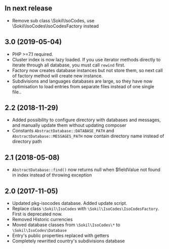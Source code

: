## In next release
* Remove sub class \Sokil\IsoCodes, use \Sokil\IsoCodes\IsoCodesFactory instead

## 3.0 (2019-05-04)
* PHP >=7.1 required.
* Cluster index is now lazy loaded. If you use iterator methods directly to iterate through all database, 
  you must call `rewind` first.
* Factory now creates database instances but not store them, so next call of factory method will create new instance.
* Subdivisions and languages databases are large, so they have now optimisation to load entries from separate files instead of one single file..

## 2.2 (2018-11-29)
* Added possibility to configure directory with databases and messages, and manually update them without updating composer 
* Constants `AbstractDatabase::DATABASE_PATH` and `AbstractDatabase::MESSAGES_PATH` now contain directory name instead of directory path

## 2.1 (2018-05-08)
* `AbstractDatabase::find()` now returns null when $fieldValue not found in index instead of throwing exception 

## 2.0 (2017-11-05)

* Updated pkg-isocodes database. Added update script.
* Replace class `\Sokil\IsoCodes` with `\Sokil\IsoCodes\IsoCodesFactory`. First is deprecated now.
* Removed Historic currencies
* Moved database classes from `\Sokil\IsoCodes\*` to `\Sokil\IsoCodes\Database`
* Entry's public properties replaced with getters
* Completely rewritted country's subdivisions database
